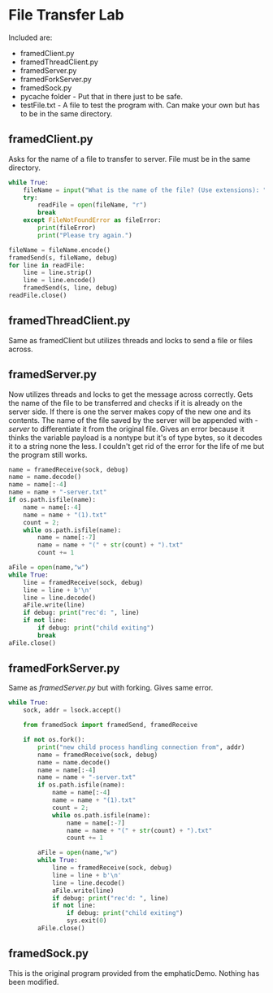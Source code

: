 # File Transfer Lab

Included are:
* framedClient.py
* framedThreadClient.py
* framedServer.py
* framedForkServer.py
* framedSock.py
* pycache folder - Put that in there just to be safe.
* testFile.txt - A file to test the program with. Can make your own but has to be in the same directory.

## framedClient.py
Asks for the name of a file to transfer to server. File must be in the same directory.
```python
while True:
    fileName = input("What is the name of the file? (Use extensions): ")
    try:
        readFile = open(fileName, "r")
        break
    except FileNotFoundError as fileError:
        print(fileError)
        print("Please try again.")

fileName = fileName.encode()
framedSend(s, fileName, debug)
for line in readFile:
    line = line.strip()
    line = line.encode()
    framedSend(s, line, debug)
readFile.close()
```

## framedThreadClient.py
Same as framedClient but utilizes threads and locks to send a file or files across.

## framedServer.py
Now utilizes threads and locks to get the message across correctly. Gets the name of the file to be transferred and checks if it is already on the server side. If there is one the server makes copy of the new one and its contents. The name of the file saved by the server will be appended with *-server* to differentiate it from the original file. Gives an error because it thinks the variable payload is a nontype but it's of type bytes, so it decodes it to a string none the less. I couldn't get rid of the error for the life of me but the program still works.
```python
name = framedReceive(sock, debug)
name = name.decode()
name = name[:-4]
name = name + "-server.txt"
if os.path.isfile(name):
    name = name[:-4]
    name = name + "(1).txt"
    count = 2;
    while os.path.isfile(name):
        name = name[:-7]
        name = name + "(" + str(count) + ").txt"
        count += 1

aFile = open(name,"w")
while True:
    line = framedReceive(sock, debug)
    line = line + b'\n'
    line = line.decode()
    aFile.write(line)
    if debug: print("rec'd: ", line)
    if not line:
        if debug: print("child exiting")
        break 
aFile.close()
```

## framedForkServer.py
Same as *framedServer.py* but with forking. Gives same error.
```python
while True:
    sock, addr = lsock.accept()

    from framedSock import framedSend, framedReceive

    if not os.fork():
        print("new child process handling connection from", addr)
        name = framedReceive(sock, debug)
        name = name.decode()
        name = name[:-4]
        name = name + "-server.txt"
        if os.path.isfile(name):
            name = name[:-4]
            name = name + "(1).txt"
            count = 2;
            while os.path.isfile(name):
                name = name[:-7]
                name = name + "(" + str(count) + ").txt"
                count += 1

        aFile = open(name,"w")
        while True:
            line = framedReceive(sock, debug)
            line = line + b'\n'
            line = line.decode()
            aFile.write(line)
            if debug: print("rec'd: ", line)
            if not line:
                if debug: print("child exiting")
                sys.exit(0)  
        aFile.close()
```

## framedSock.py
This is the original program provided from the emphaticDemo. Nothing has been modified.